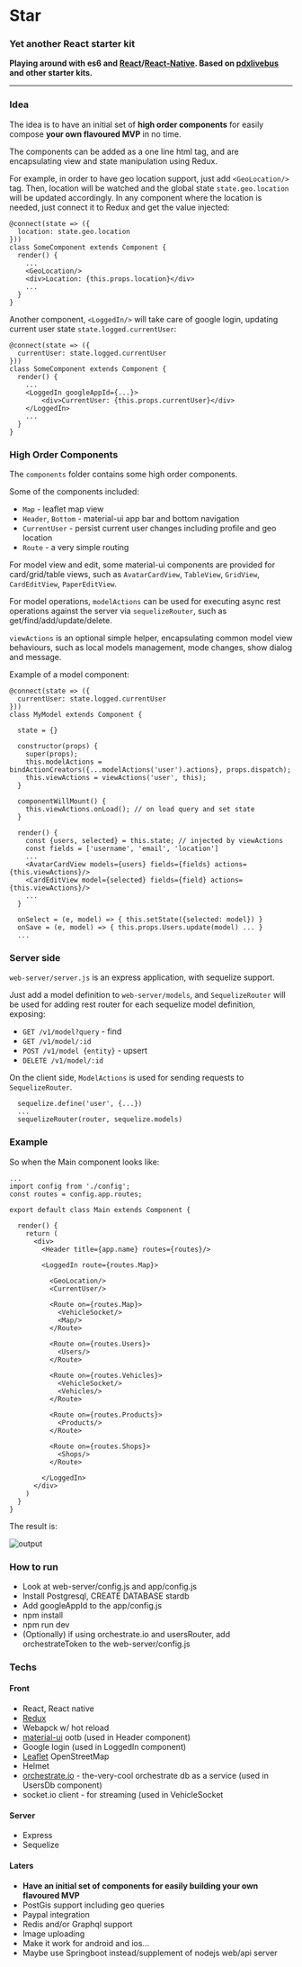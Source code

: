 # Star
### Yet another React starter kit

**Playing around with es6 and [React](https://facebook.github.io/react/)/[React-Native](https://facebook.github.io/react-native/). Based on [pdxlivebus](https://github.com/browniefed/pdxlivebus) and other starter kits.**

----

### Idea

The idea is to have an initial set of **high order components** 
for easily compose **your own flavoured MVP** in no time. 

The components can be added as a one line html tag, and are encapsulating view and state manipulation using Redux.

For example, in order to have geo location support, just add `<GeoLocation/>` tag.
Then, location will be watched and the global state `state.geo.location` will be updated accordingly.
In any component where the location is needed, just connect it to Redux and get the value injected:
```
@connect(state => ({
  location: state.geo.location
}))
class SomeComponent extends Component {
  render() {
    ...
    <GeoLocation/>
    <div>Location: {this.props.location}</div>
    ...
  }
}
```

Another component, `<LoggedIn/>` will take care of google login, updating current user state `state.logged.currentUser`:
```
@connect(state => ({
  currentUser: state.logged.currentUser
}))
class SomeComponent extends Component {
  render() {
    ...
    <LoggedIn googleAppId={...}>
        <div>CurrentUser: {this.props.currentUser}</div>
    </LoggedIn>
    ...
  }
}
```

### High Order Components

The `components` folder contains some high order components.

Some of the components included:
- `Map` - leaflet map view
- `Header`, `Bottom` - material-ui app bar and bottom navigation
- `CurrentUser` - persist current user changes including profile and geo location
- `Route` - a very simple routing

For model view and edit, some material-ui components are provided for card/grid/table views, 
such as `AvatarCardView`, `TableView`, `GridView`, `CardEditView`, `PaperEditView`.

For model operations, `modelActions` can be used for executing async rest operations against the server via `sequelizeRouter`, 
such as get/find/add/update/delete. 

`viewActions` is an optional simple helper, encapsulating common model view behaviours, 
such as local models management, mode changes, show dialog and message.

Example of a model component:
```
@connect(state => ({
  currentUser: state.logged.currentUser
})) 
class MyModel extends Component {

  state = {}
  
  constructor(props) {
    super(props);
    this.modelActions = bindActionCreators({...modelActions('user').actions}, props.dispatch);
    this.viewActions = viewActions('user', this);
  }

  componentWillMount() {
    this.viewActions.onLoad(); // on load query and set state
  }
  
  render() {
    const {users, selected} = this.state; // injected by viewActions
    const fields = ['username', 'email', 'location']
    ...
    <AvatarCardView models={users} fields={fields} actions={this.viewActions}/>
    <CardEditView model={selected} fields={field} actions={this.viewActions}/>
    ...
  }
  
  onSelect = (e, model) => { this.setState({selected: model}) }
  onSave = (e, model) => { this.props.Users.update(model) ... }
  ...
```

### Server side 
`web-server/server.js` is an express application, with sequelize support.

Just add a model definition to `web-server/models`, 
and `SequelizeRouter` will be used for adding rest router for each sequelize model definition, exposing: 
 - `GET /v1/model?query` - find
 - `GET /v1/model/:id`
 - `POST /v1/model {entity}` - upsert 
 - `DELETE /v1/model/:id`
 
On the client side, `ModelActions` is used for sending requests to `SequelizeRouter`.

```
  sequelize.define('user', {...})
  ...
  sequelizeRouter(router, sequelize.models)
```

### Example
So when the Main component looks like:

```
...
import config from './config';
const routes = config.app.routes;

export default class Main extends Component {

  render() {
    return (
      <div>
        <Header title={app.name} routes={routes}/>

        <LoggedIn route={routes.Map}>

          <GeoLocation/>
          <CurrentUser/>

          <Route on={routes.Map}>
            <VehicleSocket/>
            <Map/>
          </Route>

          <Route on={routes.Users}>
            <Users/>
          </Route>

          <Route on={routes.Vehicles}>
            <VehicleSocket/>
            <Vehicles/>
          </Route>

          <Route on={routes.Products}>
            <Products/>
          </Route>

          <Route on={routes.Shops}>
            <Shops/> 
          </Route>

        </LoggedIn>
      </div>
    )
  }
}
```

The result is:

![output](https://cloud.githubusercontent.com/assets/2588829/15898744/123aae8e-2da2-11e6-8b0e-b2af6f9397e7.gif)

### How to run
- Look at web-server/config.js and app/config.js
- Install Postgresql, CREATE DATABASE stardb
- Add googleAppId to the app/config.js
- npm install
- npm run dev
- (Optionally) if using orchestrate.io and usersRouter, add orchestrateToken to the web-server/config.js

### Techs

#### Front
- React, React native
- [Redux](https://github.com/reactjs/redux)
- Webapck w/ hot reload
- [material-ui](material-ui.com) ootb (used in Header component)
- Google login (used in LoggedIn component)
- [Leaflet](http://leafletjs.com/) OpenStreetMap
- Helmet
- [orchestrate.io](orchestrate.io) - the-very-cool orchestrate db as a service (used in UsersDb component)
- socket.io client - for streaming (used in VehicleSocket

#### Server
- Express
- Sequelize


#### Laters
- **Have an initial set of components for easily building your own flavoured MVP**
- PostGis support including geo queries
- Paypal integration
- Redis and/or Graphql support
- Image uploading
- Make it work for android and ios...
- Maybe use Springboot instead/supplement of nodejs web/api server
